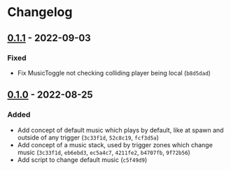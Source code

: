 
# Changelog

## [0.1.1] - 2022-09-03

### Fixed

- Fix MusicToggle not checking colliding player being local (`b8d5dad`)

## [0.1.0] - 2022-08-25

### Added

- Add concept of default music which plays by default, like at spawn and outside of any trigger (`3c33f1d`, `52c8c19`, `fcf3d5a`)
- Add concept of a music stack, used by trigger zones which change music (`3c33f1d`, `eb6ebd3`, `ec5a4c7`, `4211fe2`, `b4707fb`, `9f72b56`)
- Add script to change default music (`c5f49d9`)

<!-- MusicControl_v0.1.1 -->
<!-- MusicControl_v0.1.0 -->

[0.1.1]: /dev/null
[0.1.0]: /dev/null
